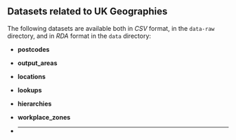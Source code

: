 ## Datasets related to UK Geographies

The following datasets are available both in *CSV* format, in the `data-raw` directory, and in *RDA* format in the `data` directory:

 - **postcodes**
 
 - **output_areas**
 
 - **locations** 
 
 - **lookups**
 
 - **hierarchies** 
 
 - **workplace_zones**
 
 - ** ** 
